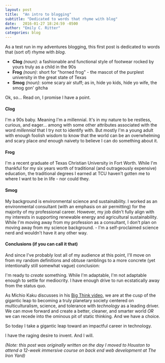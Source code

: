 ```yaml
---
layout: post
title:  "An intro to blogging"
subtitle: "Dedicated to words that rhyme with blog"
date:   2016-01-27 18:24:59 -0500
author: "Emily C. Ritter"
categories: blog
---
```

As a test run in my adventures blogging, this first post is dedicated to words that (sort of) rhyme with _blog_.

* __Clog__ _(noun)_: a fashionable and functional style of footwear rocked by yours truly as a child in the 90s
* __Frog__ _(noun)_: short for "horned frog" - the mascot of the purplest university in the great state of Texas
* __Smog__ _(noun)_: some scary air stuff; as in, hide yo kids, hide yo wife, the smog gon' gitcha

Ok, so...
Read on, I promise I have a point.

#### Clog
I'm a 90s baby. Meaning I'm a millennial. It's in my nature to be restless, curious, and eager... among with some other attributes associated with the word _millennial_ that I try not to identify with. But mostly I'm a young adult with enough foolish wisdom to know that the world can be an overwhelming and scary place _and_ enough naivety to believe I can do something about it.

#### Frog
I'm a recent graduate of Texas Christian University in Fort Worth. While I'm thankful for my six years worth of traditional (and outrageously expensive) education, the traditional degrees I earned at TCU haven't gotten me to where I want to be in life - nor could they.

#### Smog
My background is environmental science and sustainability. I worked as an environmental consultant (with an emphasis on air permitting) for the majority of my professional career. However, my job didn't fully align with my interests in supporting renewable energy and agricultural sustainability. While I'm moving away from my profession as a consultant, I don't plan on moving away from my science background. - I'm a self-proclaimed science nerd and wouldn't have it any other way.

#### Conclusions (if you can call it that)
And since I've probably lost all of my audience at this point, I'll move on from my random definitions and obtuse ramblings to a more concrete (yet intentionally still somewhat vague) conclusion:

I'm ready to _create_ something. While I'm adaptable, I'm not adaptable enough to settle for mediocrity. I have enough drive to run ecstatically away from the status quo.

As Michio Kaku discusses in his [Big Think video](http://bigthink.com/videos/will-mankind-destroy-itself), we are at the cusp of the gigantic leap to becoming a truly planetary society centered on multiculturalism, science, and tolerance with _technology_ as a leading driver. We can move forward and create a better, cleaner, and smarter world _OR_ we can recede into the ominous pit of static thinking. And we have a choice.

So today I take a gigantic leap toward an impactful career in technology.

I have the raging desire to invent. And I will.



_(Note: this post was originally written on the day I moved to Houston to attend a 12-week immersive course on back end web development at The Iron Yard)_
